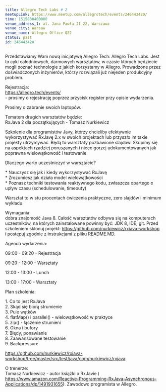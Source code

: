 ```yaml
---
title: Allegro Tech Labs # 2
meetupLink: https://www.meetup.com/allegrotech/events/246443420/
time: 1515830400000
venue_address_1: al. Jana Pawła II 22, Warszawa
venue_city: Warsaw
venue_name: Allegro Office Q22
status: past
id: 246443420
---
```


<p>Przedstawiamy Wam nową inicjatywę Allegro Tech: Allegro Tech Labs. Jest to cykl całodniowych, darmowych warsztatów, w czasie których będziecie mogli poznać technologie z jakich korzystamy w Allegro. Prowadzone przez doświadczonych inżynierów, którzy rozwiązali
  już niejeden produkcyjny problem.</p>
<p>Rejestracja:
  <br/>
  <a href="https://allegro.tech/events/" class="linkified">https://allegro.tech/events/</a>
  <br/>- prosimy o rejestrację poprzez przycisk register przy opisie wydarzenia.</p>
<p>Prosimy o zabranie swoich laptopów.</p>
<p>Tematem drugich warsztatów będzie:
  <br/>RxJava 2 dla początkujących - Tomasz Nurkiewicz</p>
<p>Szkolenie dla programistów Javy, którzy chcieliby efektywnie wykorzystywać RxJavę 2.x w swoich projektach lub przyszło im takie projekty utrzymywać. Będą to warsztaty pozbawione slajdów. Skupimy się na aspektach rzadziej poruszanych i nieco gorzej udokumentowanych
  jak poprawna wielowątkowość i testowanie.</p>
<p>Dlaczego warto uczestniczyć w warsztacie?</p>
<p>* Nauczysz się jak i kiedy wykorzystywać RxJavę
  <br/>* Zrozumiesz jak działa model wielowątkowości
  <br/>* Poznasz techniki testowania reaktywnego kodu, zwłaszcza opartego o upływ czasu (schedulowanie, timeouty)</p>
<p>Warsztat to w stu procentach ćwiczenia praktyczne, zero slajdów i minimum wykładu</p>
<p>Wymagania:
  <br/>dobra znajomość Java 8. Całość warsztatów odbywa się na komputerach uczestników, na których zainstalowane powinny być: JDK 8, IDE, git. Przed szkoleniem sklonuj projekt:
  <a href="https://github.com/nurkiewicz/rxjava-workshop" class="linkified">https://github.com/nurkiewicz/rxjava-workshop</a> i postępuj zgodnie z instrukcjami z pliku README.MD.</p>
<p>Agenda wydarzenia:</p>
<p>09:00 - 09:20 - Rejestracja</p>
<p>09:20 - 12:00 - Warsztaty</p>
<p>12:00 - 13:00 - Lunch</p>
<p>13:00 - 17:00 - Warsztaty</p>
<p>Plan szkolenia:</p>
<p>1. Co to jest RxJava
  <br/>2. Skąd się biorą strumienie
  <br/>3. Pule wątków
  <br/>4. flatMap() i parallel() - wielowątkowość w praktyce
  <br/>5. zip() - łączenie strumieni
  <br/>6. Okna i bufory
  <br/>7. Błędy, ponawianie
  <br/>8. Zaawansowane testowanie
  <br/>9. Backpressure</p>
<p>
  <a href="https://github.com/nurkiewicz/rxjava-workshop/tree/master/src/test/java/com/nurkiewicz/rxjava" class="linkified">https://github.com/nurkiewicz/rxjava-workshop/tree/master/src/test/java/com/nurkiewicz/rxjava</a>
</p>
<p>O trenerze:
  <br/>Tomasz Nurkiewicz - autor książki o RxJavie (
  <a href="https://www.amazon.com/Reactive-Programming-RxJava-Asynchronous-Applications/dp/1491931655" class="linkified">https://www.amazon.com/Reactive-Programming-RxJava-Asynchronous-Applications/dp/1491931655</a>). Zawodowo programista w Allegro.</p>
